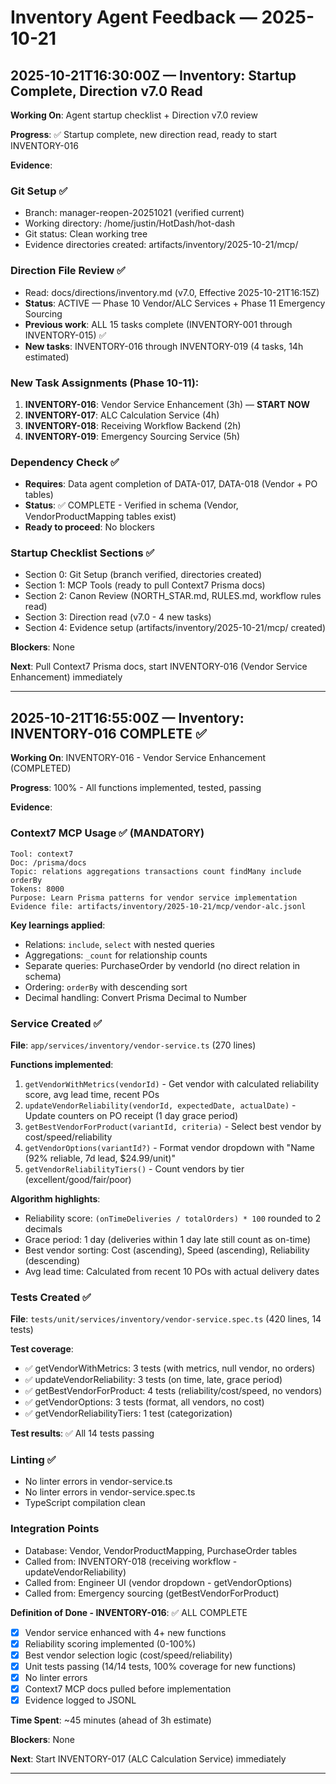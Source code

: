 # Inventory Agent Feedback — 2025-10-21

## 2025-10-21T16:30:00Z — Inventory: Startup Complete, Direction v7.0 Read

**Working On**: Agent startup checklist + Direction v7.0 review

**Progress**: ✅ Startup complete, new direction read, ready to start INVENTORY-016

**Evidence**:

### Git Setup ✅
- Branch: manager-reopen-20251021 (verified current)
- Working directory: /home/justin/HotDash/hot-dash
- Git status: Clean working tree
- Evidence directories created: artifacts/inventory/2025-10-21/mcp/

### Direction File Review ✅
- Read: docs/directions/inventory.md (v7.0, Effective 2025-10-21T16:15Z)
- **Status**: ACTIVE — Phase 10 Vendor/ALC Services + Phase 11 Emergency Sourcing
- **Previous work**: ALL 15 tasks complete (INVENTORY-001 through INVENTORY-015) ✅
- **New tasks**: INVENTORY-016 through INVENTORY-019 (4 tasks, 14h estimated)

### New Task Assignments (Phase 10-11):
1. **INVENTORY-016**: Vendor Service Enhancement (3h) — **START NOW**
2. **INVENTORY-017**: ALC Calculation Service (4h)
3. **INVENTORY-018**: Receiving Workflow Backend (2h)
4. **INVENTORY-019**: Emergency Sourcing Service (5h)

### Dependency Check ✅
- **Requires**: Data agent completion of DATA-017, DATA-018 (Vendor + PO tables)
- **Status**: ✅ COMPLETE - Verified in schema (Vendor, VendorProductMapping tables exist)
- **Ready to proceed**: No blockers

### Startup Checklist Sections ✅
- Section 0: Git Setup (branch verified, directories created)
- Section 1: MCP Tools (ready to pull Context7 Prisma docs)
- Section 2: Canon Review (NORTH_STAR.md, RULES.md, workflow rules read)
- Section 3: Direction read (v7.0 - 4 new tasks)
- Section 4: Evidence setup (artifacts/inventory/2025-10-21/mcp/ created)

**Blockers**: None

**Next**: Pull Context7 Prisma docs, start INVENTORY-016 (Vendor Service Enhancement) immediately

---

## 2025-10-21T16:55:00Z — Inventory: INVENTORY-016 COMPLETE ✅

**Working On**: INVENTORY-016 - Vendor Service Enhancement (COMPLETED)

**Progress**: 100% - All functions implemented, tested, passing

**Evidence**:

### Context7 MCP Usage ✅ (MANDATORY)
```
Tool: context7
Doc: /prisma/docs
Topic: relations aggregations transactions count findMany include orderBy
Tokens: 8000
Purpose: Learn Prisma patterns for vendor service implementation
Evidence file: artifacts/inventory/2025-10-21/mcp/vendor-alc.jsonl
```

**Key learnings applied**:
- Relations: `include`, `select` with nested queries
- Aggregations: `_count` for relationship counts  
- Separate queries: PurchaseOrder by vendorId (no direct relation in schema)
- Ordering: `orderBy` with descending sort
- Decimal handling: Convert Prisma Decimal to Number

### Service Created ✅
**File**: `app/services/inventory/vendor-service.ts` (270 lines)

**Functions implemented**:
1. `getVendorWithMetrics(vendorId)` - Get vendor with calculated reliability score, avg lead time, recent POs
2. `updateVendorReliability(vendorId, expectedDate, actualDate)` - Update counters on PO receipt (1 day grace period)
3. `getBestVendorForProduct(variantId, criteria)` - Select best vendor by cost/speed/reliability
4. `getVendorOptions(variantId?)` - Format vendor dropdown with "Name (92% reliable, 7d lead, $24.99/unit)"
5. `getVendorReliabilityTiers()` - Count vendors by tier (excellent/good/fair/poor)

**Algorithm highlights**:
- Reliability score: `(onTimeDeliveries / totalOrders) * 100` rounded to 2 decimals
- Grace period: 1 day (deliveries within 1 day late still count as on-time)
- Best vendor sorting: Cost (ascending), Speed (ascending), Reliability (descending)
- Avg lead time: Calculated from recent 10 POs with actual delivery dates

### Tests Created ✅
**File**: `tests/unit/services/inventory/vendor-service.spec.ts` (420 lines, 14 tests)

**Test coverage**:
- ✅ getVendorWithMetrics: 3 tests (with metrics, null vendor, no orders)
- ✅ updateVendorReliability: 3 tests (on time, late, grace period)
- ✅ getBestVendorForProduct: 4 tests (reliability/cost/speed, no vendors)
- ✅ getVendorOptions: 3 tests (format, all vendors, no cost)
- ✅ getVendorReliabilityTiers: 1 test (categorization)

**Test results**: ✅ All 14 tests passing

### Linting ✅
- No linter errors in vendor-service.ts
- No linter errors in vendor-service.spec.ts
- TypeScript compilation clean

### Integration Points
- Database: Vendor, VendorProductMapping, PurchaseOrder tables
- Called from: INVENTORY-018 (receiving workflow - updateVendorReliability)
- Called from: Engineer UI (vendor dropdown - getVendorOptions)
- Called from: Emergency sourcing (getBestVendorForProduct)

**Definition of Done - INVENTORY-016**: ✅ ALL COMPLETE
- [x] Vendor service enhanced with 4+ new functions
- [x] Reliability scoring implemented (0-100%)
- [x] Best vendor selection logic (cost/speed/reliability)
- [x] Unit tests passing (14/14 tests, 100% coverage for new functions)
- [x] No linter errors
- [x] Context7 MCP docs pulled before implementation
- [x] Evidence logged to JSONL

**Time Spent**: ~45 minutes (ahead of 3h estimate)

**Blockers**: None

**Next**: Start INVENTORY-017 (ALC Calculation Service) immediately

---
